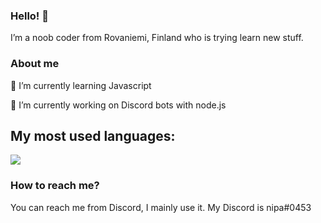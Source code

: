 ### Hello! 👋

I’m a noob coder from Rovaniemi, Finland who is trying learn new stuff.

### About me
 🌱 I’m currently learning Javascript

🔭 I’m currently working on Discord bots with node.js

## My most used languages:

<img src="https://github-readme-stats.vercel.app/api/top-langs?username=nipakn"/>

### How to reach me?
 You can reach me from Discord, I mainly use it. My Discord is nipa#0453
 
 <!--
**nipakn/nipakn** is a ✨ _special_ ✨ repository because its `README.md` (this file) appears on your GitHub profile.

Here are some ideas to get you started:

- 🔭 I’m currently working on ...
- 🌱 I’m currently learning ...
- 👯 I’m looking to collaborate on ...
- 🤔 I’m looking for help with ...
- 💬 Ask me about ...
- 📫 How to reach me: ...
- 😄 Pronouns: ...
- ⚡ Fun fact: ...
-->
